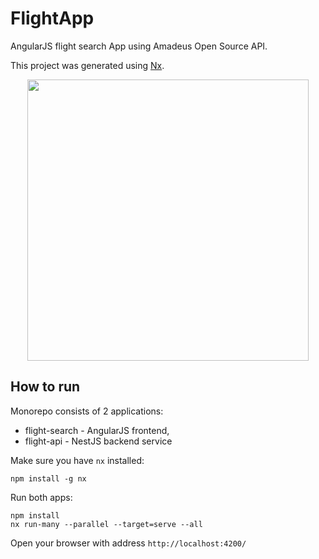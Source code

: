 

# FlightApp

AngularJS flight search App using Amadeus Open Source API.

This project was generated using [Nx](https://nx.dev).

<p style="text-align: center;"><img src="https://raw.githubusercontent.com/nrwl/nx/master/images/nx-logo.png" width="450"></p>

## How to run

Monorepo consists of 2 applications:
- flight-search - AngularJS frontend,
- flight-api - NestJS backend service

Make sure you have `nx` installed:
```
npm install -g nx
```


Run both apps:
```
npm install
nx run-many --parallel --target=serve --all
```

Open your browser with address `http://localhost:4200/`
